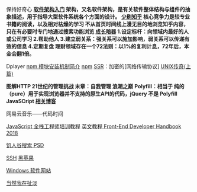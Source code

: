 保持好奇心
**[软件架构入门](http://www.ruanyifeng.com/blog/2016/09/software-architecture.html)
架构，又名软件架构，是有关软件整体结构与组件的抽象描述，用于指导大型软件系统各个方面的设计。
[少刷知乎](https://mp.weixin.qq.com/s/3qCOlpbjYX2dx66JkRDoaA)
核心竞争力是较专业书籍的阅读，以及相对枯燥的学习
不从首页时间线上漫无目的地浏览知乎内容，只在有必要时专门地通过搜索功能浏览
[成长暗器](https://mp.weixin.qq.com/s/LHK1A0Y_LIdC-djx4te2eQ)
1.设定标杆：向领域内最好的人或公司学习
2.帮助他人
3.建立弱关系：强关系可以施加影响，弱关系可以传递有效的信息
4.定期复盘
理财领域存在一个72法则：以1%的复利计息，72年后，本金会翻1倍。**

Dplayer 
[npm 模块安装机制简介](http://www.ruanyifeng.com/blog/2016/01/npm-install.html)
[npm](https://juejin.im/post/5ab3f77df265da2392364341)
[SSR](https://zh.wikipedia.org/wiki/Secure_Shell)：加密的[网络传输协议]
[UNIX传奇(上篇)](https://coolshell.cn/articles/2322.html)

**图解HTTP
21世纪的管理挑战 末章：自我管理
浪潮之巅**
**Polyfill：相当于 纯的（pure）用于实现浏览器并不支持的原生API的代码，jQuery 不是 Polyfill JavaSCript [相关博客](https://segmentfault.com/a/1190000002593432)**

网易云音乐——代码时间

[JavaScript 全栈工程师培训教程](http://www.ruanyifeng.com/blog/2016/11/javascript.html)
[英文教程 Front-End Developer Handbook 2018](https://frontendmasters.com/books/front-end-handbook/2018/what-is-a-FD.html)

[饥人谷搜索 PSD](https://xiedaimala.com/courses/544b9100-f08e-4ea0-b4e1-5e0955276002#/common)

[SSH](http://www.ruanyifeng.com/blog/2011/12/ssh_remote_login.html)
[黑苹果](https://github.com/huangyz0918/Hackintosh-Installer-University)

[Windows 软件网站](https://love.appinn.com/)

[当然我在扯淡](http://www.yinwang.org/)

